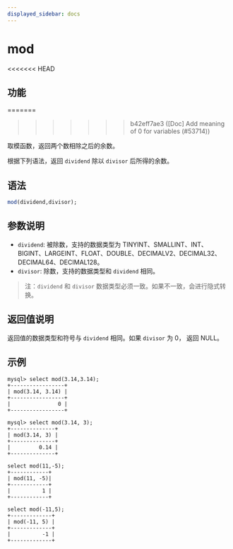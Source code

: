 ```yaml
---
displayed_sidebar: docs
---
```


# mod

<<<<<<< HEAD
## 功能
=======

>>>>>>> b42eff7ae3 ([Doc] Add meaning of 0 for variables (#53714))

取模函数，返回两个数相除之后的余数。

根据下列语法，返回 `dividend` 除以 `divisor` 后所得的余数。

## 语法

```Haskell
mod(dividend,divisor);
```

## 参数说明

- `dividend`: 被除数，支持的数据类型为 TINYINT、SMALLINT、INT、BIGINT、LARGEINT、FLOAT、DOUBLE、DECIMALV2、DECIMAL32、DECIMAL64、DECIMAL128。
- `divisor`: 除数，支持的数据类型和 `dividend` 相同。

> 注：`dividend` 和 `divisor` 数据类型必须一致。如果不一致，会进行隐式转换。

## 返回值说明

返回值的数据类型和符号与 `dividend` 相同。如果 `divisor` 为 0， 返回 NULL。

## 示例

```Plain
mysql> select mod(3.14,3.14);
+-----------------+
| mod(3.14, 3.14) |
+-----------------+
|               0 |
+-----------------+

mysql> select mod(3.14, 3);
+--------------+
| mod(3.14, 3) |
+--------------+
|         0.14 |
+--------------+

select mod(11,-5);
+------------+
| mod(11, -5)|
+------------+
|          1 |
+------------+

select mod(-11,5);
+-------------+
| mod(-11, 5) |
+-------------+
|          -1 |
+-------------+
```
